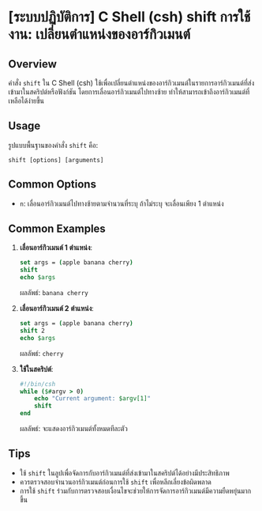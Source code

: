 # [ระบบปฏิบัติการ] C Shell (csh) shift การใช้งาน: เปลี่ยนตำแหน่งของอาร์กิวเมนต์

## Overview
คำสั่ง `shift` ใน C Shell (csh) ใช้เพื่อเปลี่ยนตำแหน่งของอาร์กิวเมนต์ในรายการอาร์กิวเมนต์ที่ส่งเข้ามาในสคริปต์หรือฟังก์ชัน โดยการเลื่อนอาร์กิวเมนต์ไปทางซ้าย ทำให้สามารถเข้าถึงอาร์กิวเมนต์ที่เหลือได้ง่ายขึ้น

## Usage
รูปแบบพื้นฐานของคำสั่ง `shift` คือ:

```
shift [options] [arguments]
```

## Common Options
- `n`: เลื่อนอาร์กิวเมนต์ไปทางซ้ายตามจำนวนที่ระบุ ถ้าไม่ระบุ จะเลื่อนเพียง 1 ตำแหน่ง

## Common Examples
1. **เลื่อนอาร์กิวเมนต์ 1 ตำแหน่ง**:
   ```csh
   set args = (apple banana cherry)
   shift
   echo $args
   ```
   ผลลัพธ์: `banana cherry`

2. **เลื่อนอาร์กิวเมนต์ 2 ตำแหน่ง**:
   ```csh
   set args = (apple banana cherry)
   shift 2
   echo $args
   ```
   ผลลัพธ์: `cherry`

3. **ใช้ในสคริปต์**:
   ```csh
   #!/bin/csh
   while ($#argv > 0)
       echo "Current argument: $argv[1]"
       shift
   end
   ```
   ผลลัพธ์: จะแสดงอาร์กิวเมนต์ทั้งหมดทีละตัว

## Tips
- ใช้ `shift` ในลูปเพื่อจัดการกับอาร์กิวเมนต์ที่ส่งเข้ามาในสคริปต์ได้อย่างมีประสิทธิภาพ
- ควรตรวจสอบจำนวนอาร์กิวเมนต์ก่อนการใช้ `shift` เพื่อหลีกเลี่ยงข้อผิดพลาด
- การใช้ `shift` ร่วมกับการตรวจสอบเงื่อนไขจะช่วยให้การจัดการอาร์กิวเมนต์มีความยืดหยุ่นมากขึ้น